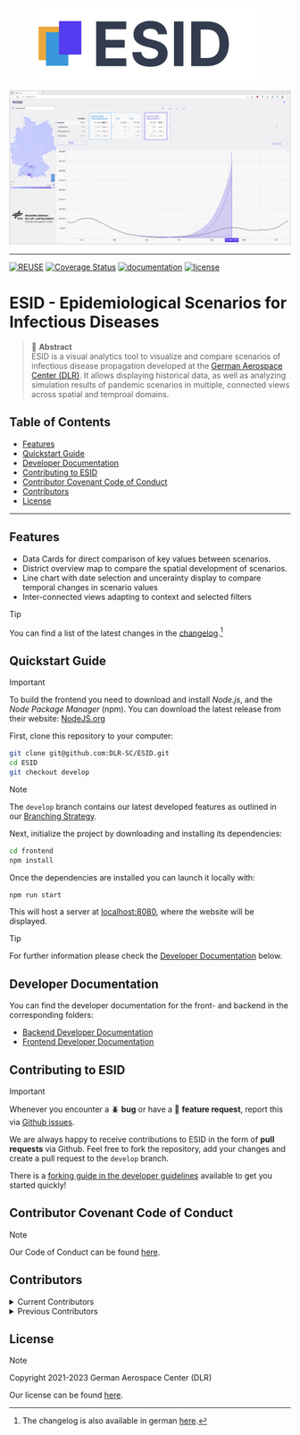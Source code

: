 <p align="center"> 
  <img src ="frontend/docs/images/logo-200x66.svg" />
</p>

<p align="center"> 
  <img src ="frontend/docs/images/Overview.png" />
</p>

---
[![REUSE](https://api.reuse.software/badge/github.com/DLR-SC/ESID)](https://api.reuse.software/info/github.com/DLR-SC/ESID)
[![Coverage Status](https://coveralls.io/repos/github/DLR-SC/ESID/badge.svg?branch=develop)](https://coveralls.io/github/DLR-SC/ESID?branch=develop)
[![documentation](https://img.shields.io/badge/Docs-online-34D058.svg)](docs/README.md)
[![license](https://img.shields.io/github/license/DLR-SC/ESID.svg)](LICENSE) 


# ESID - Epidemiological Scenarios for Infectious Diseases
> 📘 **Abstract**  
> ESID is a visual analytics tool to visualize and compare scenarios of infectious disease propagation developed at the [German Aerospace Center (DLR)](https://www.dlr.de/).
> It allows displaying historical data, as well as analyzing simulation results of pandemic scenarios in multiple, connected views across spatial and temproal domains.

<!-- omit from toc -->
## Table of Contents
- [Features](#features)
- [Quickstart Guide](#quickstart-guide)
- [Developer Documentation](#developer-documentation)
- [Contributing to ESID](#contributing-to-esid)
- [Contributor Covenant Code of Conduct](#contributor-covenant-code-of-conduct)
- [Contributors](#contributors)
- [License](#license)

---

## Features
- Data Cards for direct comparison of key values between scenarios.
- District overview map to compare the spatial development of scenarios.
- Line chart with date selection and uncerainty display to compare temporal changes in scenario values
- Inter-connected views adapting to context and selected filters

> [!TIP]  
> You can find a list of the latest changes in the [changelog](/frontend/docs/changelog/changelog-en.md).[^changelog-de]

[^changelog-de]: The changelog is also available in german [here](/frontend/docs/changelog/changelog-de.md).


## Quickstart Guide
> [!IMPORTANT]
To build the frontend you need to download and install _Node.js_, and the _Node Package Manager_ (npm). You can
download the latest release from their website: [NodeJS.org](https://nodejs.org/en/)

First, clone this repository to your computer:
```bash
git clone git@github.com:DLR-SC/ESID.git
cd ESID
git checkout develop
```
> [!NOTE]  
> The `develop` branch contains our latest developed features as outlined in our [Branching Strategy](/frontend/README.md#branching-strategy).

Next, initialize the project by downloading and installing its dependencies:
```bash
cd frontend
npm install
```

Once the dependencies are installed you can launch it locally with:
```bash
npm run start
```
This will host a server at [localhost:8080](http://localhost:8080/), where the website will be displayed.

> [!TIP]  
> For further information please check the [Developer Documentation](#developer-documentation) below.

## Developer Documentation
You can find the developer documentation for the front- and backend in the corresponding folders:
- [Backend Developer Documentation](backend/README.md)
- [Frontend Developer Documentation](frontend/README.md)


## Contributing to ESID
> [!IMPORTANT]  
> Whenever you encounter a :beetle: **bug** or have a :tada: **feature request**, report this via [Github issues](https://github.com/DLR-SC/ESID/issues).

We are always happy to receive contributions to ESID in the form of **pull requests** via Github.
Feel free to fork the repository, add your changes and create a pull request to the `develop` branch.

There is a [forking guide in the developer guidelines](frontend/README.md#forking-esid) available to get you started quickly!


## Contributor Covenant Code of Conduct
> [!NOTE]  
> Our Code of Conduct can be found [here](CODE_OF_CONDUCT.md).

## Contributors
<details>
<summary>Current Contributors</summary>

**German Aerospace Center (DLR):**
- Martin Kühn
- Jonas Gilg
- Luca Spataro
- Moritz Zeumer
- Pawandeep Kaur-Betz

</details>
<details>
<summary>Previous Contributors</summary>

**German Aerospace Center (DLR):**
- Margrit Klitz
- Kerem Balci
- Selma Dahmani
- Laurin Kerkloh

**Hochschule für Gestaltung Schwäbisch Gmünd (HfG):**
- Julien Stoll
- Valerie Grappendorf

</details>

## License
> [!NOTE]  
> Copyright 2021-2023 German Aerospace Center (DLR)
> 
> Our license can be found [here](LICENSE).
